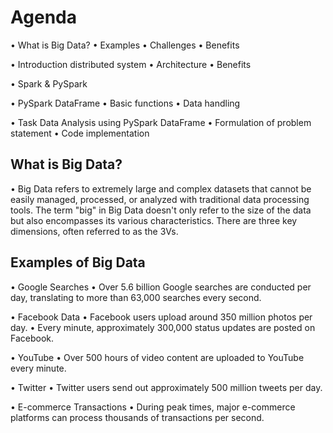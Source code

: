 # Agenda 

• What is Big Data?
 • Examples
 • Challenges
 • Benefits
 
 • Introduction distributed system 
• Architecture 
• Benefits

• Spark & PySpark

• PySpark DataFrame
 • Basic functions
 • Data handling

• Task Data Analysis using PySpark DataFrame
 • Formulation of problem statement
 • Code implementation

 ## What is Big Data?
 
 • Big Data refers to extremely large and complex datasets that cannot be easily managed, processed, or analyzed with traditional data processing tools. The term "big" in Big Data doesn't only refer to the size of the data but also encompasses its various characteristics. There are three key dimensions, often referred to as the 3Vs.

## Examples of Big Data
 • Google Searches
 • Over 5.6 billion Google searches are conducted per day, translating to more than 63,000 searches every second.
 
 • Facebook Data
 • Facebook users upload around 350 million photos per day.
 • Every minute, approximately 300,000 status updates are posted on Facebook.
 
 • YouTube
 • Over 500 hours of video content are uploaded to YouTube every minute.
 
 • Twitter
 • Twitter users send out approximately 500 million tweets per day.
 
 • E-commerce Transactions
 • During peak times, major e-commerce platforms can process thousands of transactions per second.
